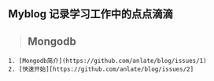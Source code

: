 ## Myblog 记录学习工作中的点点滴滴


> ## Mongodb
    
    1. [Mongodb简介](https://github.com/anlate/blog/issues/1)
    2. [快速开始][https://github.com/anlate/blog/issues/2]
